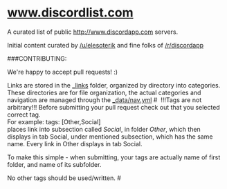 # www.discordlist.com
A curated list of public http://www.discordapp.com servers.

Initial content curated by [/u/elesoterik](https://www.reddit.com/user/Elesoterik) and fine folks of [/r/discordapp](https://www.reddit.com/r/discordapp)

###CONTRIBUTING:

We're happy to accept pull requests! :)  

Links are stored in the [_links](_links) folder, organized by directory into categories. These directories are for file organization, the actual categories and navigation are managed through the [_data/nav.yml](_data/nav.yml)
#&nbsp;
!!!Tags are not arbitrary!!!
Before submitting your pull request check out that you selected correct tag.  
For example:
tags: [Other,Social]  
places link into subsection called *Social*, in folder *Other*, 
which then displays in tab Social, under mentioned subsection, 
which has the same name. Every link in Other displays in tab Social.

To make this simple - when submitting, your tags are actually 
name of first folder, and name of its subfolder.

No other tags should be used/written. 
#&nbsp;

